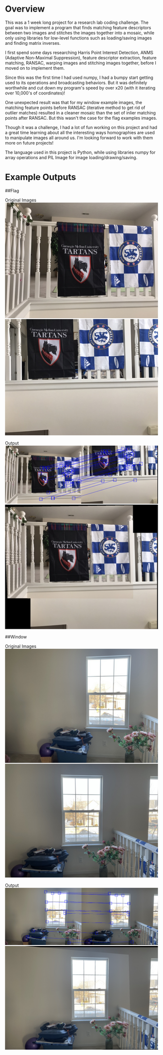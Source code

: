 # Overview

This was a 1 week long project for a research lab coding challenge. 
The goal was to implement a program that finds matching feature descriptors between
two images and stitches the images together into a mosaic, while only using libraries 
for low-level functions such as loading/saving images and finding matrix inverses.

I first spend some days researching Harris Point Interest Detection, 
ANMS (Adaptive Non-Maximal Suppression), feature descriptor extraction, 
feature matching, RANSAC, warping images and stitching images together,
before I moved on to implement them. 

Since this was the first time I had used numpy, I had a bumpy start getting used to
its operations and broadcasting behaviors. But it was definitely worthwhile 
and cut down my program's speed by over x20 (with it iterating over 10,000's of
coordinates)! 

One unexpected result was that for my window example images, the matching
feature points before RANSAC (iterative method to get rid of outlier matches)
resulted in a cleaner mosaic than the set of inlier matching points after RANSAC. 
But this wasn't the case for the flag examples images.

Though it was a challenge, I had a lot of fun working on this project and had
a great time learning about all the interesting ways homographies are used to 
manipulate images all around us. I'm looking forward to work with them more on
future projects!

The language used in this project is Python, while using libraries numpy for array
operations and PIL Image for image loading/drawing/saving.


# Example Outputs

##Flag

Original Images
![image](flag_images/flags_left.jpg)
![alt text](flag_images/flags_right.jpg?raw=true)

Output
![alt text](flag_images/flag_matches.png?raw=true)
![alt text](flag_images/flag_mosaic.png?raw=true)


##Window

Original Images
![alt text](window_images/window_left.jpg?raw=true)
![alt text](window_images/window_right.jpg?raw=true)

Output
![alt text](window_images/window_matches.png?raw=true)
![alt text](window_images/window_mosaic.png?raw=true)

